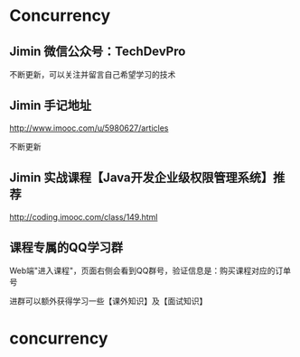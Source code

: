 # Concurrency

## Jimin 微信公众号：TechDevPro

不断更新，可以关注并留言自己希望学习的技术

## Jimin 手记地址

http://www.imooc.com/u/5980627/articles

不断更新

## Jimin 实战课程【Java开发企业级权限管理系统】推荐

http://coding.imooc.com/class/149.html


## 课程专属的QQ学习群

Web端"进入课程"，页面右侧会看到QQ群号，验证信息是：购买课程对应的订单号

进群可以额外获得学习一些【课外知识】及【面试知识】

# concurrency
